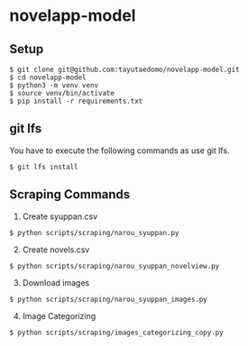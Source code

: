 # novelapp-model

## Setup
```
$ git clone git@github.com:tayutaedomo/novelapp-model.git
$ cd novelapp-model
$ python3 -m venv venv
$ source venv/bin/activate
$ pip install -r requirements.txt
```


## git lfs
You have to execute the following commands as use git lfs.
```
$ git lfs install
```


## Scraping Commands
1. Create syuppan.csv
```
$ python scripts/scraping/narou_syuppan.py
```

2. Create novels.csv
```
$ python scripts/scraping/narou_syuppan_novelview.py
```

3. Download images
```
$ python scripts/scraping/narou_syuppan_images.py
```

4. Image Categorizing
```
$ python scripts/scraping/images_categorizing_copy.py
```

